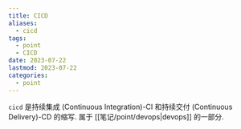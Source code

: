 ```yaml
---
title: CICD
aliases:
  - cicd
tags:
  - point
  - CICD
date: 2023-07-22
lastmod: 2023-07-22
categories:
  - point
---
```


`cicd` 是持续集成 (Continuous Integration)-CI 和持续交付 (Continuous Delivery)-CD 的缩写. 属于 [[笔记/point/devops|devops]] 的一部分.
